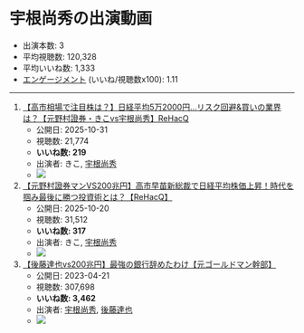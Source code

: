 # 宇根尚秀の出演動画

- 出演本数: 3
- 平均視聴数: 120,328
- 平均いいね数: 1,333
- [エンゲージメント](/rehacq_fan/engagement) (いいね/視聴数x100): 1.11


----

1.  [【高市相場で注目株は？】日経平均5万2000円…リスク回避&買いの業界は？【元野村證券・きこvs宇根尚秀】ReHacQ](/rehacq_fan/ids/LZVqjKwdlvY "wikilink")
    -   公開日: 2025-10-31
    -   視聴数: 21,774
    -   **いいね数: 219**
    -   出演者: きこ, [宇根尚秀](/rehacq_fan/people/宇根尚秀 "wikilink")
    - [![](https://img.youtube.com/vi/LZVqjKwdlvY/hqdefault.jpg)](https://www.youtube.com/watch?v=LZVqjKwdlvY)
1.  [【元野村證券マンVS200兆円】高市早苗新総裁で日経平均株価上昇！時代を掴み最後に勝つ投資術とは？【ReHacQ】](/rehacq_fan/ids/IQ3Hz-32sro "wikilink")
    -   公開日: 2025-10-20
    -   視聴数: 31,512
    -   **いいね数: 317**
    -   出演者: きこ, [宇根尚秀](/rehacq_fan/people/宇根尚秀 "wikilink")
    - [![](https://img.youtube.com/vi/IQ3Hz-32sro/hqdefault.jpg)](https://www.youtube.com/watch?v=IQ3Hz-32sro)
1.  [【後藤達也vs200兆円】最強の銀行辞めたわけ【元ゴールドマン幹部】](/rehacq_fan/ids/4t_hPwPfe1w "wikilink")
    -   公開日: 2023-04-21
    -   視聴数: 307,698
    -   **いいね数: 3,462**
    -   出演者: [宇根尚秀](/rehacq_fan/people/宇根尚秀 "wikilink"), [後藤達也](/rehacq_fan/people/後藤達也 "wikilink")
    - [![](https://img.youtube.com/vi/4t_hPwPfe1w/hqdefault.jpg)](https://www.youtube.com/watch?v=4t_hPwPfe1w)
